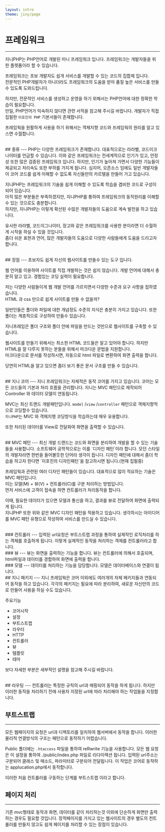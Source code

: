 ```yaml
---
layout: intro
theme: jiny/page
---
```


# 프레임워크
---
지니PHP는 PHP언어로 개발된 미니 프레임워크 입니다. 프레임워크는 개발자들을 위한 플렛폼이라 할 수 있습니다.  

프레임워크는 초보 개발자도 쉽개 서비스를 개발할 수 있는 코드의 집합체 입니다.  
전문적인 PHP개발자가 아니더라도 프레임워크의 도움을 받아 품질 높은 서비스를 만들 수 있도록 도와드립니다.  

하지만, 전문적인 서비스를 생성하고 운영을 하기 위해서는 PHP언어에 대한 정확한 학습이 필요합니다.  
만일, PHP언어가 익숙하지 않다면 관련 서적을 참고해 주시길 바랍니다. 개발자가 직접 집필한 `이호진의 PHP` 기본서들이 존재합니다.  

프레임웍을 원활하게 사용을 하기 위해서는 객체지향 코드와 프레임웍의 원리를 알고 있스면 수월합니다.  

<br>
## 종류
---
PHP는 다양한 프레임워크가 존재합니다. 대표적으로는 라라벨, 코드이크나이터를 언급할 수 있습니다.  
이와 같은 프레임워크는 전세계적으로 인기가 있고, 안정성 또한 많은 검증된 프레임워크 입니다.  
하지만, 인기가 높아져 가면서 다양한 기능들이 제공되고 처리속도 또한 부하를 가지게 됩니다.  
심지어, 오픈소스 임에도 일반 개발자들이 코어 코드를 쉽게 이해할 수 없도록 자신들만의 카르텔을 만들어 가고 있습니다.  

지니PHP는 프레임워크의 기술을 쉽게 이해할 수 있도록 학습을 겸비한 코드로 구성이 되어 있습니다.  
아직 많은 부분들은 부족하겠지만, 지니PHP를 통하여 프레임워크의 동작원리를 이해할 수 있는 것으로도 충분합니다.  
하지만, 지니PHP는 이렇게 확산된 수많은 개발자들의 도움으로 계속 발전을 하고 있습니다.  

유사한 라라벨, 코드이그나이터, 장고와 같은 프레임워크를 사용한 분이라면 더 수월하게 시작을 하실 수 있을 것입니다.  
좀더 쉬운 표현과 언어, 많은 개발자들의 도움으로 다양한 사람들에게 도움을 드리고자 합니다.  

<br>
## 장점
---
초보자도 쉽게 자신의 웹사이트를 만들수 있는 도구 입니다.  

웹 언어를 이용하여 사이트를 직접 개발하는 것은 쉽지 않습니다. 개발 언어에 대해서 충분히 알고 있고. 경험있는 코딩 실력이 필요합니다.  

저는 다양한 사람들이게 웹 개발 언어를 가르치면서 다양한 수준과 요구 사항을 접하였습니다.  
HTML 과 css 만으로 쉽게 사이트를 만들 수 없을까?  

일반인들은 폴더와 파일에 대한 개념정도 수준의 지식은 충분히 가지고 있습니다. 또한 폴더는 계층적으로 구성하여 만들수 있습니다.  

지니프레임은 폴더 구조와 폴더 안에 파일을 만드는 것만으로 웹사이트를 구축할 수 있습니다.  

웹사이트를 만들기 위해서는 최소한 HTML 코드들은 알고 있어야 합니다. 하지만 HTML을 잘 다루지 못하는 분들을 위해서 마크다운 문법을 지원합니다.  
마크다운으로 문서를 작성하시면, 자동으로 html 파일로 변환하여 화면 출력을 합니다.  

당연히 HTML을 알고 있으면 좀더 보기 좋은 문서 구조를 만들 수 있습니다.  

<br>
## 지니 코어
---
지니 프레임워크는 자체적은 동작 코어를 가지고 있습니다. 코어는 모든 코드들의 기본과 처리 흐름을 관리합니다.  
지니는 MVC 패턴으로 제작되어 Controller 와 데이터 모델이 연동됩니다.  

MVC는 최신 트랜드 개발패턴입니다. `model` /`view` /`controller` 패턴으로 객체지향적으로 코딩할수 있습니다.  
`지니PHP`는 MVC 와 객체지행 코딩방식을 학습하는데 매우 유용합니다.  

또한 처리된 데이터를 View로 전달화여 화면을 출력할 수 있습니다.  

<br>
## MVC 패턴
---
최신 개발 드랜드는 코드와 화면을 분리하여 개발을 할 수 있는 기술들을 사용합니다. 소프트웨어 공학적으로는 이를 `디자인 패턴`이라 합니다. 
모던 스타일의 개발자라면 한번을 들어볼듯한 단어라 생각이 듭니다. 디자인 패턴에 대해서 좀더 학습을 하고자 한다면 `이호진의 디자인패턴`을 참고하시면 됩니다.(현재 집필중)  

프레임웍과 관련된 여러 디자인 패턴들이 있습니다. 대표적으로 많이 적요하는 기술은 MVC 패턴입니다.  
이는 모델(M) + 뷰(V) + 컨트롤러(C)를 구분 처리하는 방법입니다.  
먼저 서비스에 고객이 접속을 하면 컨트롤러가 처리동작을 합니다. 

이때, 필요한 데이터가 있으면 모델과 통신을 하고, 결과를 뷰로 전달하여 화면에 출력되게 됩니다.  
지니PHP 또한 위와 같은 MVC 디자인 패턴을 적용하고 있습니다. 생각하시는 아이디어를 MVC 패턴 유형으로 작성하여 서비스를 만드실 수 있습니다.  

<br>
### 컨트롤러
---
입력된 url요청은 부트스트랩 과정을 통하여 실제작인 로직처리를 하는 객체를 호출하게 됩니다.  
이랗게 실제적인 동작을 처리하는 객체를 컨트롤러라고 합니다.

<br>
### 뷰
---
뷰는 화면을 출력하는 기능을 합니다. 뷰는 컨트롤러에 의해서 호출되며, html파일과 데이터를 경합하여 화면에 출력을 합니다.

<br>
### 모델
---
데이터를 처리하는 기능을 담당합니다. 모델은 데이터베이스와 연결이 됩니다.

<br>
## 지니 패키지
---
지니 프레임웍은 코어 이외에도 여러개의 자체 페키지들과 연동되어 동작을 하고 있습니다.  
각각의 페키지는 필요에 따라 분리하여, 새로운 자신만의 코드로 만들어 사용을 하실 수도 있습니다.  

주요기능
* 코어시작
* 설정
* 부트스트랩
* 라우터
* HTTP
* 컨트롤러
* 뷰
* 템플릿
* 테마

보다 자세한 부분은 세부적인 설명을 참고해 주시길 바랍니다.  

<br>
## 라우팅
---
컨트롤러는 특정한 규칙의 url과 매핑되어 동작을 하게 됩니다.  
하지만 이러한 동작을 처리하기 전에 사용자 지정된 url에 따라 처리해야 하는 작업들을 지정합니다.


## 부트스트랩
---
모든 웹페이지의 요청은 url과 디렉토리를 일치하여 웹서버에서 동작을 합니다.
이러한 물리적 연결방식의 구조는 패턴으로 동작하기 어렵습니다.

Public 폴더에는 `.htaccess` 파일을 통하여 reRwrite 기능을 사용합니다. 모든 웹 요청은 이 설정을 통하여 ./public/index.php 파일로 리다이렉션 됩니다.
입력된 url주소는 구분되어 클래스 및 매소드, 파라미터로 구분되어 전달됩니다. 이 작업은 코어로 동작하는 applucation.php에서 동작합니다.

이러한 처음 컨트롤러를 구동하는 단계를 부트스트랩 이라고 합니다.


## 페이지 처리
---
기존 mvc형태로 동작과 화면, 데이터를 같이 처리하는것 이외에 단순하게 화면만 출력하는 경우도 필요할 것입니다.
장적페이지를 가지고 있는 웹사이트의 경우 별도의 컨트롤러를 만들지 않고도 쉽게 페이지를 처리할 수 있는 장점이 있습니다.